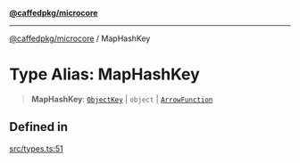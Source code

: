 [**@caffedpkg/microcore**](../README.md)

***

[@caffedpkg/microcore](../globals.md) / MapHashKey

# Type Alias: MapHashKey

> **MapHashKey**: [`ObjectKey`](ObjectKey.md) \| `object` \| [`ArrowFunction`](ArrowFunction.md)

## Defined in

[src/types.ts:51](https://github.com/caffed/microcore/blob/3444f5042af4893783a848f270124aa74f8db032/src/types.ts#L51)
